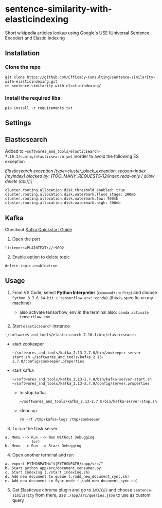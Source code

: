 # sentence-similarity-with-elasticindexing
Short wikipedia articles lookup using Google's USE (Universal Sentence Encoder) and Elastic Indexing

## Installation

### Clone the repo
```
git clone https://github.com/Efficacy-Consulting/sentence-similarity-with-elasticindexing.git
cd sentence-similarity-with-elasticindexing/
```

### Install the required libs
```
pip install -r requirements.txt
```

## Settings
## Elasticsearch
Added to `~softwares_and_tools/elasticsearch-7.10.1/config/elasticsearch.yml` inorder to avoid the following ES exception

_Elasticsearch exception [type=cluster_block_exception, reason=index [myindex] blocked by: [TOO_MANY_REQUESTS/12/index read-only / allow delete (api)];]_
```
cluster.routing.allocation.disk.threshold_enabled: true 
cluster.routing.allocation.disk.watermark.flood_stage: 200mb
cluster.routing.allocation.disk.watermark.low: 500mb 
cluster.routing.allocation.disk.watermark.high: 300mb
```

## Kafka
Checkout [Kafka Quickstart Guide](https://kafka.apache.org/quickstart)
1. Open the port
```
listeners=PLAINTEXT://:9092
```

2. Enable option to delete topic
```
delete.topic.enable=true
```

## Usage
1. From VS Code, select **Python Interpreter** (`command+shift+p`) and choose `Python 3.7.6 64-bit ('tensorflow_env':conda)` (this is specific on my machine)

    - also activate tensorflow_env in the terminal also: `conda activate tensorflow_env`

2. Start `elasticsearch` instance
```
~/softwares_and_tools/elasticsearch-7.10.1/bin/elasticsearch
```

  - start zookeeper
    ```
    ~/softwares_and_tools/kafka_2.13-2.7.0/bin/zookeeper-server-start.sh ~/softwares_and_tools/kafka_2.13-2.7.0/config/zookeeper.properties
    ```

  - start kafka
    ```
    ~/softwares_and_tools/kafka_2.13-2.7.0/bin/kafka-server-start.sh ~/softwares_and_tools/kafka_2.13-2.7.0/config/server.properties
    ```
      - to stop kafka
        ```
        ~/softwares_and_tools/kafka_2.13-2.7.0/bin/kafka-server-stop.sh
        ```
      - clean up
        ```
        rm -rf /tmp/kafka-logs /tmp/zookeeper
        ```

3. To run the flask server
```
a. Menu --> Run --> Run Without Debugging
            (or)
b. Menu --> Run --> Start Debugging
```

4. Open another terminal and run 
```
a. export PYTHONPATH="${PYTHONPATH}:app/src/"
b. Start python app/src/document_consumer.py
c. Start Indexing (./start_indexing.sh)
d. Add new document to queue (./add_new_document_sync.sh)
e. Add new document in Sync mode (./add_new_document_sync.sh)
```

5. Get Elasticvue chrome plugin and go to _`INDICES`_ and choose `sentence-similarity` from there, use `./app/src/queries.json` to use as custom query
